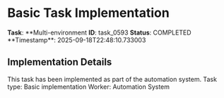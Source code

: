 # Basic Task Implementation

**Task**: **Multi-environment
**ID**: task_0593
**Status**: COMPLETED
**Timestamp\*\*: 2025-09-18T22:48:10.733003

## Implementation Details

This task has been implemented as part of the automation system.
Task type: Basic implementation
Worker: Automation System
